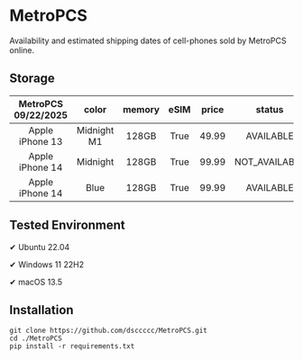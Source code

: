 # MetroPCS
Availability and estimated shipping dates of cell-phones sold by MetroPCS online.
## Storage
|MetroPCS 09/22/2025|color|memory|eSIM|price|status|shipping from|shipping to|
|:--:|:--:|:--:|:--:|:--:|:--:|:--:|:--:|
|Apple iPhone 13|Midnight M1|128GB|True|49.99|AVAILABLE|09/22/2025|09/26/2025|
|Apple iPhone 14|Midnight|128GB|True|99.99|NOT_AVAILABLE|09/29/2025|10/06/2025|
|Apple iPhone 14|Blue|128GB|True|99.99|AVAILABLE|09/22/2025|09/26/2025|

## Tested Environment
✔ Ubuntu 22.04

✔ Windows 11 22H2

✔ macOS 13.5
## Installation
```
git clone https://github.com/dsccccc/MetroPCS.git
cd ./MetroPCS
pip install -r requirements.txt
```
